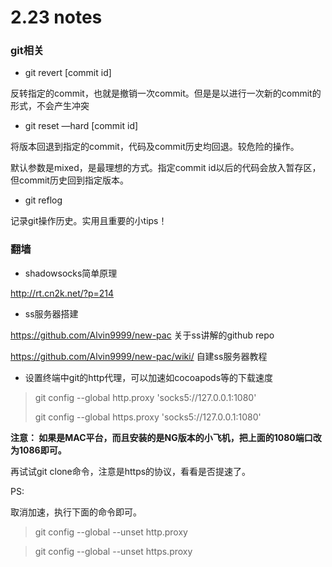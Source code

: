 # 2.23 notes

### git相关

- git revert [commit id]

反转指定的commit，也就是撤销一次commit。但是是以进行一次新的commit的形式，不会产生冲突

- git reset —hard [commit id]

将版本回退到指定的commit，代码及commit历史均回退。较危险的操作。

默认参数是mixed，是最理想的方式。指定commit id以后的代码会放入暂存区，但commit历史回到指定版本。

- git reflog

记录git操作历史。实用且重要的小tips！

### 翻墙

- shadowsocks简单原理

http://rt.cn2k.net/?p=214

- ss服务器搭建

https://github.com/Alvin9999/new-pac 关于ss讲解的github repo

https://github.com/Alvin9999/new-pac/wiki/ 自建ss服务器教程

- 设置终端中git的http代理，可以加速如cocoapods等的下载速度

> git config --global http.proxy 'socks5://127.0.0.1:1080'
>
> git config --global https.proxy 'socks5://127.0.0.1:1080'

**注意： 如果是MAC平台，而且安装的是NG版本的小飞机，把上面的1080端口改为1086即可。**

再试试git clone命令，注意是https的协议，看看是否提速了。

PS:

取消加速，执行下面的命令即可。

> git config --global --unset http.proxy

> git config --global --unset https.proxy
